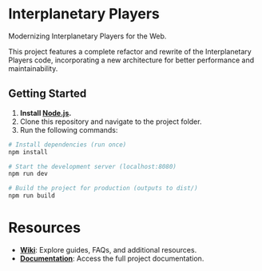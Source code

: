 # Interplanetary Players

Modernizing Interplanetary Players for the Web.

This project features a complete refactor and rewrite of the Interplanetary Players code, incorporating a new architecture for better performance and maintainability.

## Getting Started

1. **Install [Node.js](https://nodejs.org/en/download/).**
2. Clone this repository and navigate to the project folder.
3. Run the following commands:

```bash
# Install dependencies (run once)
npm install

# Start the development server (localhost:8080)
npm run dev

# Build the project for production (outputs to dist/)
npm run build
```

# Resources

- [**Wiki**](https://github.com/maar34/interplanetary-players/wiki): Explore guides, FAQs, and additional resources.
- [**Documentation**](https://github.com/maar34/interplanetary-players-docs): Access the full project documentation.
